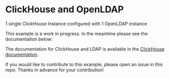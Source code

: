 # ClickHouse and OpenLDAP

1 single ClickHouse Instance configured with 1 OpenLDAP instance

This example is a work in progress.  In the meantime please see the documentation below:

The documentation for ClickHouse and LDAP is available in the [ClickHouse documentation](https://clickhouse.com/docs/en/guides/sre/configuring-ldap).

If you would like to contribute to this example, please open an issue in this repo.  Thanks in advance for your contribution!
